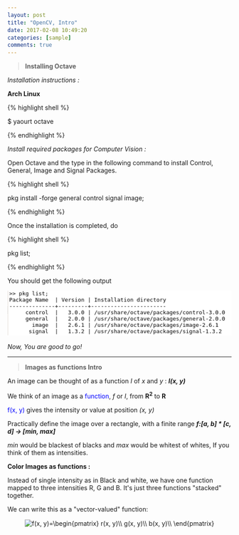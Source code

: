 ```yaml
---
layout: post
title: "OpenCV, Intro"
date: 2017-02-08 10:49:20
categories: [sample]
comments: true
---
```


> **Installing Octave**


*Installation instructions :*

**Arch Linux**

{% highlight shell %}

$ yaourt octave

{% endhighlight %}

*Install required packages for Computer Vision :*

Open Octave and the type in the following command to install Control, General, Image and Signal Packages.

{% highlight shell %}

pkg install -forge general control signal image;

{% endhighlight %}

Once the installation is completed, do

{% highlight shell %}

pkg list;

{% endhighlight %}

You should get the following output

![pkglist](/images/posts/opencv/day1/pkglist.png)

_Now, You are good to go!_



----------------------------------------------------

>**Images as functions Intro**


An image can be thought of as a function *I* of _x_ and _y_ : ***I(x, y)***

We think of an image as a <span style="color:blue">function</span>, _f_ or _I_, from **R<sup>2</sup>** to **R**

<span style="color:blue">f(x, y)</span> gives the intensity or value at position _(x, y)_

Practically define the image over a rectangle, with a finite range 
**_f:[a, b] * [c, d] -> [min, max]_**

_min_ would be blackest of blacks and _max_ would be whitest of whites, If you think of them as intensities.


**Color Images as functions :**

Instead of single intensity as in Black and white, we have one function mapped to three intensities R, G and B.
It's just three functions "stacked" together. 

We can write this as a "vector-valued" function:

<p align="center"><img align="center" src="https://tex.s2cms.ru/svg/f(x%2C%20y)%3D%5Cbegin%7Bpmatrix%7D%0Ar(x%2C%20y)%5C%5C%0Ag(x%2C%20y)%5C%5C%0Ab(x%2C%20y)%5C%5C%0A%5Cend%7Bpmatrix%7D" alt="f(x, y)=\begin{pmatrix}
r(x, y)\\
g(x, y)\\
b(x, y)\\
\end{pmatrix}" /></p>
